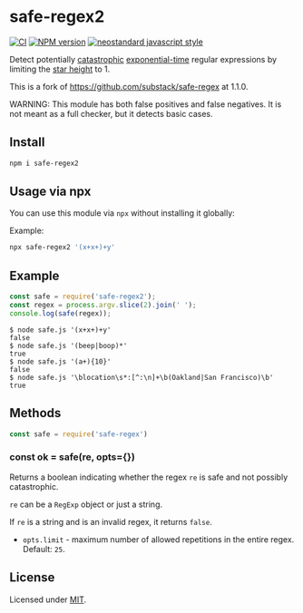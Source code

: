 # safe-regex2

[![CI](https://github.com/fastify/safe-regex2/actions/workflows/ci.yml/badge.svg?branch=main)](https://github.com/fastify/safe-regex2/actions/workflows/ci.yml)
[![NPM version](https://img.shields.io/npm/v/safe-regex2.svg?style=flat)](https://www.npmjs.com/package/safe-regex2)
[![neostandard javascript style](https://img.shields.io/badge/code_style-neostandard-brightgreen?style=flat)](https://github.com/neostandard/neostandard)

Detect potentially [catastrophic](http://regular-expressions.mobi/catastrophic.html) [exponential-time](http://perlgeek.de/blog-en/perl-tips/in-search-of-an-exponetial-regexp.html)
regular expressions by limiting the [star height](https://en.wikipedia.org/wiki/Star_height) to 1.

This is a fork of https://github.com/substack/safe-regex at 1.1.0.

WARNING: This module has both false positives and false negatives.
It is not meant as a full checker, but it detects basic cases.

## Install
```sh
npm i safe-regex2
```

## Usage via npx

You can use this module via `npx` without installing it globally:

Example:
```sh
npx safe-regex2 '(x+x+)+y'
```

## Example

``` js
const safe = require('safe-regex2');
const regex = process.argv.slice(2).join(' ');
console.log(safe(regex));
```

```
$ node safe.js '(x+x+)+y'
false
$ node safe.js '(beep|boop)*'
true
$ node safe.js '(a+){10}'
false
$ node safe.js '\blocation\s*:[^:\n]+\b(Oakland|San Francisco)\b'
true
```

## Methods

``` js
const safe = require('safe-regex')
```

### const ok = safe(re, opts={})

Returns a boolean indicating whether the regex `re` is safe
and not possibly catastrophic.

`re` can be a `RegExp` object or just a string.

If `re` is a string and is an invalid regex, it returns `false`.

* `opts.limit` - maximum number of allowed repetitions in the entire regex.
Default: `25`.

## License

Licensed under [MIT](./LICENSE).
